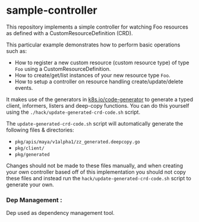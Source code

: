 # sample-controller

This repository implements a simple controller for watching Foo resources as
defined with a CustomResourceDefinition (CRD).

This particular example demonstrates how to perform basic operations such as:

* How to register a new custom resource (custom resource type) of type `Foo` using a CustomResourceDefinition.
* How to create/get/list instances of your new resource type `Foo`.
* How to setup a controller on resource handling create/update/delete events.

It makes use of the generators in [k8s.io/code-generator](https://github.com/kubernetes/code-generator)
to generate a typed client, informers, listers and deep-copy functions. You can
do this yourself using the `./hack/update-generated-crd-code.sh` script.

The `update-generated-crd-code.sh` script will automatically generate the following files &
directories:

* `pkg/apis/maya/v1alpha1/zz_generated.deepcopy.go`
* `pkg/client/`
* `pkg/generated`

Changes should not be made to these files manually, and when creating your own
controller based off of this implementation you should not copy these files and
instead run the `hack/update-generated-crd-code.sh` script to generate your own.

### Dep Management :
Dep used as dependency management tool.
